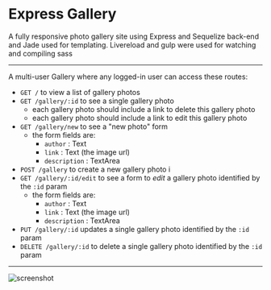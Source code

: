 Express Gallery
===============

A fully responsive photo gallery site using Express and Sequelize back-end and Jade used for templating.
Livereload and gulp were used for watching and compiling sass

---

A multi-user Gallery where any logged-in user can access these routes:

- `GET /` to view a list of gallery photos
- `GET /gallery/:id` to see a single gallery photo
  - each gallery photo should include a link to delete this gallery photo
  - each gallery photo should include a link to edit this gallery photo
- `GET /gallery/new` to see a "new photo" form
  - the form fields are:
    - `author` : Text
    - `link` : Text (the image url)
    - `description` : TextArea
- `POST /gallery` to create a new gallery photo i
- `GET /gallery/:id/edit` to see a form to *edit* a gallery photo identified by the `:id` param
  - the form fields are:
    - `author` : Text
    - `link` : Text (the image url)
    - `description` : TextArea
- `PUT /gallery/:id` updates a single gallery photo identified by the `:id` param
- `DELETE /gallery/:id` to delete a single gallery photo identified by the `:id` param

---

![screenshot](https://cloud.githubusercontent.com/assets/13547790/15878421/8356fc22-2cb6-11e6-8c0d-96864c90c526.png)


